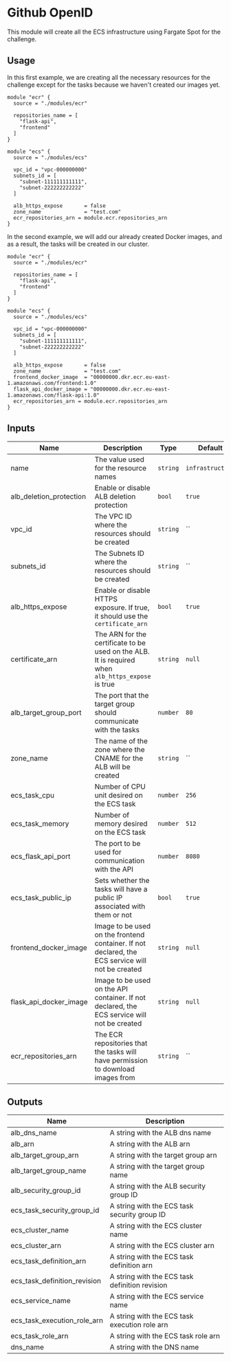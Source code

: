# Github OpenID

This module will create all the ECS infrastructure using Fargate Spot for the challenge.

## Usage

In this first example, we are creating all the necessary resources for the challenge except for the tasks because we haven't created our images yet.

```hcl
module "ecr" {
  source = "./modules/ecr"

  repositories_name = [
    "flask-api",
    "frontend"
  ]
}

module "ecs" {
  source = "./modules/ecs"

  vpc_id = "vpc-000000000"
  subnets_id = [
    "subnet-111111111111",
    "subnet-222222222222"
  ]

  alb_https_expose       = false
  zone_name              = "test.com"
  ecr_repositories_arn = module.ecr.repositories_arn
}
```

In the second example, we will add our already created Docker images, and as a result, the tasks will be created in our cluster.

```hcl
module "ecr" {
  source = "./modules/ecr"

  repositories_name = [
    "flask-api",
    "frontend"
  ]
}

module "ecs" {
  source = "./modules/ecs"

  vpc_id = "vpc-000000000"
  subnets_id = [
    "subnet-111111111111",
    "subnet-222222222222"
  ]

  alb_https_expose       = false
  zone_name              = "test.com"
  frontend_docker_image  = "00000000.dkr.ecr.eu-east-1.amazonaws.com/frontend:1.0"
  flask_api_docker_image = "00000000.dkr.ecr.eu-east-1.amazonaws.com/flask-api:1.0"
  ecr_repositories_arn = module.ecr.repositories_arn
}
```


## Inputs

| Name | Description | Type | Default | Required |
|------|-------------|------|---------|:--------:|
| name | The value used for the resource names | `string` | `infrastructure` | no |
| alb_deletion_protection | Enable or disable ALB deletion protection | `bool` | `true` | no |
| vpc_id | The VPC ID where the resources should be created | `string` | `` | yes |
| subnets_id | The Subnets ID where the resources should be created | `string` | `` | yes |
| alb_https_expose | Enable or disable HTTPS exposure. If true, it should use the `certificate_arn` | `bool` | `true` | no |
| certificate_arn | The ARN for the certificate to be used on the ALB. It is required when `alb_https_expose` is true | `string` | `null` | no |
| alb_target_group_port | The port that the target group should communicate with the tasks | `number` | `80` | no |
| zone_name | The name of the zone where the CNAME for the ALB will be created | `string` | `` | yes |
| ecs_task_cpu | Number of CPU unit desired on the ECS task | `number` | `256` | no |
| ecs_task_memory | Number of memory desired on the ECS task | `number` | `512` | no |
| ecs_flask_api_port | The port to be used for communication with the API | `number` | `8080` | no |
| ecs_task_public_ip | Sets whether the tasks will have a public IP associated with them or not | `bool` | `true` | no |
| frontend_docker_image | Image to be used on the frontend container. If not declared, the ECS service will not be created | `string` | `null` | no |
| flask_api_docker_image | Image to be used on the API container. If not declared, the ECS service will not be created | `string` | `null` | no |
| ecr_repositories_arn | The ECR repositories that the tasks will have permission to download images from | `string` | `` | yes |


## Outputs

| Name | Description |
|------|-------------|
| alb_dns_name | A string with the ALB dns name |
| alb_arn | A string with the ALB arn |
| alb_target_group_arn | A string with the target group arn |
| alb_target_group_name | A string with the target group name |
| alb_security_group_id | A string with the ALB security group ID |
| ecs_task_security_group_id | A string with the ECS task security group ID |
| ecs_cluster_name | A string with the ECS cluster name |
| ecs_cluster_arn | A string with the ECS cluster arn |
| ecs_task_definition_arn | A string with the ECS task definition arn |
| ecs_task_definition_revision | A string with the ECS task definition revision |
| ecs_service_name | A string with the ECS service name |
| ecs_task_execution_role_arn | A string with the ECS task execution role arn |
| ecs_task_role_arn | A string with the ECS task role arn |
| dns_name | A string with the DNS name |
